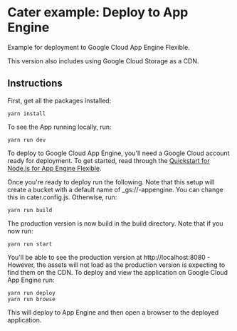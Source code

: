 # Cater example: Deploy to App Engine

Example for deployment to Google Cloud App Engine Flexible.

This version also includes using Google Cloud Storage as a CDN.

## Instructions

First, get all the packages installed:

    yarn install

To see the App running locally, run:

    yarn run dev

To deploy to Google Cloud App Engine, you'll need a Google Cloud account ready for deployment. To get started, read through the [Quickstart for Node.js for App Engine Flexible](https://cloud.google.com/appengine/docs/flexible/nodejs/quickstart).

Once you're ready to deploy run the following. Note that this setup will create a bucket with a default name of \_gs://<project-id>-appengine. You can change this in cater.config.js. Otherwise, run:

    yarn run build

The production version is now build in the build directory. Note that if you now run:

    yarn run start

You'll be able to see the production version at http://localhost:8080 - However, the assets will not load as the production version is expecting to find them on the CDN. To deploy and view the application on Google Cloud App Engine run:

    yarn run deploy
    yarn run browse

This will deploy to App Engine and then open a browser to the deployed application.
